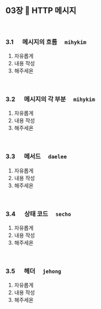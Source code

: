 ## 03장 :octopus: HTTP 메시지
<br>

### 3.1 　 메시지의 흐름　 `mihykim`
1. 자유롭게
1. 내용 작성
1. 해주세욘
<br>

### 3.2 　 메시지의 각 부분　 `mihykim`
1. 자유롭게
1. 내용 작성
1. 해주세욘
<br>

### 3.3 　 메서드　 `daelee`
1. 자유롭게
1. 내용 작성
1. 해주세욘
<br>

### 3.4 　 상태 코드　 `secho`
1. 자유롭게
1. 내용 작성
1. 해주세욘
<br>

### 3.5 　 헤더　 `jehong`
1. 자유롭게
1. 내용 작성
1. 해주세욘
